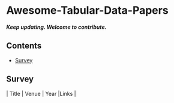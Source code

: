 # Awesome-Tabular-Data-Papers
_**Keep updating. Welcome to contribute.**_

## Contents
- [Survey](#survey)

## <span id = "survey"> **Survey** </span>
| Title | Venue | Year |Links |
